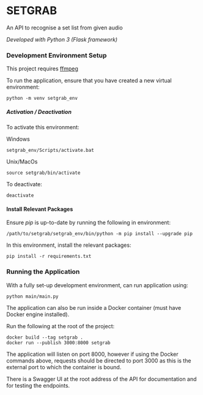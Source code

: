 # SETGRAB

An API to recognise a set list from given audio

*Developed with Python 3 (Flask framework)*

### Development Environment Setup

This project requires [ffmpeg](https://ffmpeg.org/download.html)

To run the application, ensure that you have created a new virtual environment:

```buildoutcfg
python -m venv setgrab_env
```

##### Activation / Deactivation
To activate this environment:

Windows
```buildoutcfg
setgrab_env/Scripts/activate.bat
```

Unix/MacOs
```buildoutcfg
source setgrab/bin/activate
```

To deactivate:
```buildoutcfg
deactivate
```

#### Install Relevant Packages

Ensure *pip* is up-to-date by running the following in environment:
```buildoutcfg
/path/to/setgrab/setgrab_env/bin/python -m pip install --upgrade pip
```

In this environment, install the relevant packages:

```buildoutcfg
pip install -r requirements.txt
```

### Running the Application

With a fully set-up development environment, can run application using:
```buildoutcfg
python main/main.py
```

The application can also be run inside a Docker container (must have Docker engine installed). 

Run the following at the root of the project:
```buildoutcfg
docker build --tag setgrab .
docker run --publish 3000:8000 setgrab
```

The application will listen on port 8000, however if using the Docker commands above, requests should be directed to port 3000 as this is the external port to which the container is bound. 

There is a Swagger UI at the root address of the API for documentation and for testing the endpoints.
